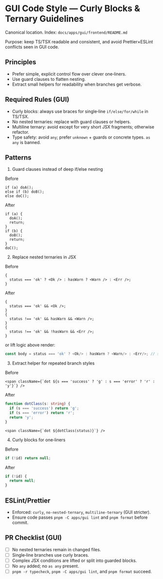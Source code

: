 # GUI Code Style — Curly Blocks & Ternary Guidelines

Canonical location. Index: `docs/apps/gui/frontend/README.md`

Purpose: keep TS/TSX readable and consistent, and avoid Prettier×ESLint conflicts seen in GUI code.

## Principles

- Prefer simple, explicit control flow over clever one‑liners.
- Use guard clauses to flatten nesting.
- Extract small helpers for readability when branches get verbose.

## Required Rules (GUI)

- Curly blocks: always use braces for single‑line `if/else/for/while` in TS/TSX.
- No nested ternaries: replace with guard clauses or helpers.
- Multiline ternary: avoid except for very short JSX fragments; otherwise refactor.
- Type safety: avoid `any`; prefer `unknown` + guards or concrete types. `as any` is banned.

## Patterns

1. Guard clauses instead of deep if/else nesting

Before

```tsx
if (a) doA();
else if (b) doB();
else doC();
```

After

```tsx
if (a) {
  doA();
  return;
}
if (b) {
  doB();
  return;
}
doC();
```

2. Replace nested ternaries in JSX

Before

```tsx
{
  status === 'ok' ? <Ok /> : hasWarn ? <Warn /> : <Err />;
}
```

After

```tsx
{
  status === 'ok' && <Ok />;
}
{
  status !== 'ok' && hasWarn && <Warn />;
}
{
  status !== 'ok' && !hasWarn && <Err />;
}
```

or lift logic above render:

```ts
const body = status === 'ok' ? <Ok/> : hasWarn ? <Warn/> : <Err/>; // small only
```

3. Extract helper for repeated branch styles

Before

```tsx
<span className={`dot ${s === 'success' ? 'g' : s === 'error' ? 'r' : 'y'}`} />
```

After

```ts
function dotClass(s: string) {
  if (s === 'success') return 'g';
  if (s === 'error') return 'r';
  return 'y';
}
```

```tsx
<span className={`dot ${dotClass(status)}`} />
```

4. Curly blocks for one‑liners

Before

```ts
if (!id) return null;
```

After

```ts
if (!id) {
  return null;
}
```

## ESLint/Prettier

- Enforced: `curly`, `no-nested-ternary`, `multiline-ternary` (GUI stricter).
- Ensure code passes `pnpm -C apps/gui lint` and `pnpm format` before commit.

## PR Checklist (GUI)

- [ ] No nested ternaries remain in changed files.
- [ ] Single‑line branches use curly braces.
- [ ] Complex JSX conditions are lifted or split into guarded blocks.
- [ ] No `any` added; no `as any` present.
- [ ] `pnpm -r typecheck`, `pnpm -C apps/gui lint`, and `pnpm format` succeed.

